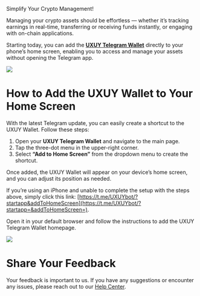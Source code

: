 Simplify Your Crypto Management!

Managing your crypto assets should be effortless — whether it’s tracking earnings in real-time, transferring or receiving funds instantly, or engaging with on-chain applications.

Starting today, you can add the  [**UXUY Telegram Wallet**](https://t.me/uxuybot)  directly to your phone’s home screen, enabling you to access and manage your assets without opening the Telegram app.

![](https://miro.medium.com/v2/resize:fit:1400/1*x9SO-pc71wnKs4w5h84oaQ.png)

# How to Add the UXUY Wallet to Your Home Screen

With the latest Telegram update, you can easily create a shortcut to the UXUY Wallet. Follow these steps:

1.  Open your  **UXUY Telegram Wallet**  and navigate to the main page.
2.  Tap the three-dot menu in the upper-right corner.
3.  Select  **“Add to Home Screen”**  from the dropdown menu to create the shortcut.

Once added, the UXUY Wallet will appear on your device’s home screen, and you can adjust its position as needed.

If you’re using an iPhone and unable to complete the setup with the steps above, simply click this link:  [https://t.me/UXUYbot/?startapp&addToHomeScreen](https://t.me/UXUYbot/?startapp=&addToHomeScreen=).

Open it in your default browser and follow the instructions to add the UXUY Telegram Wallet homepage.

![](https://miro.medium.com/v2/resize:fit:1400/0*5VbMVKHwm13fYu92)

# Share Your Feedback

Your feedback is important to us. If you have any suggestions or encounter any issues, please reach out to our  [Help Center](https://t.me/UXUYen2).
